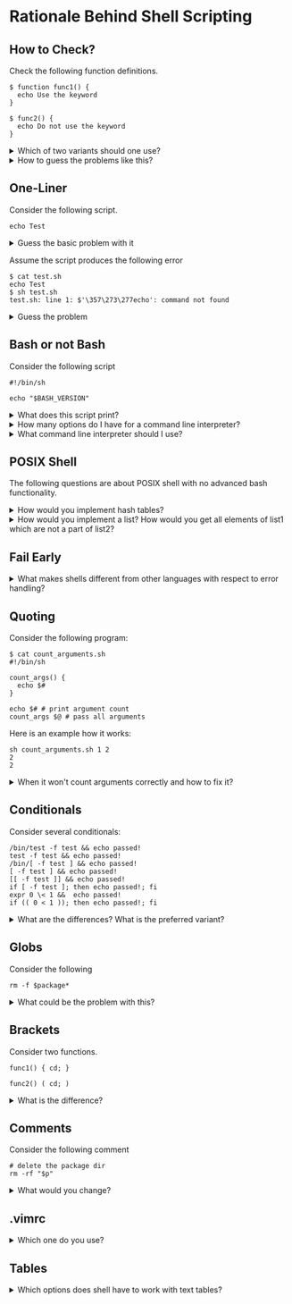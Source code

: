 # Rationale Behind Shell Scripting

## How to Check?

Check the following function definitions.

```
$ function func1() {
  echo Use the keyword
}
```


```
$ func2() {
  echo Do not use the keyword
}
```

<details>

<summary>Which of two variants should one use?</summary>

`dash` does not understand `function` keyword. `dash` is a rewritten and shorter version of `bash`:

```
$ ls -l /bin/?ash
-rwxr-xr-x 1 root root 1183448 Apr 18  2022 /bin/bash
-rwxr-xr-x 1 root root  129816 Jul 18  2019 /bin/dash
```

Consider writing `dash`-aware scripts. Instead of `local a="$b"` use the following:

```
local a
a="$b"
```

Instead of `export a="$b"` use the following:

```
a="$b"
export a
```

</details>

<details>

<summary>How to guess the problems like this?</summary>


Use `shellcheck`, e.g.

```
$ shellcheck test.sh

In test.sh line 4:
function f() { echo $a; }
^-----------------------^ SC2112: 'function' keyword is non-standard. Delete it.

For more information:
  https://www.shellcheck.net/wiki/SC2112 -- 'function' keyword is non-standar...
```

</details>

## One-Liner

Consider the following script.

```
echo Test
```

<details>
<summary>Guess the basic problem with it</summary>

```
In test.sh line 1:
echo Test
^-- SC2148: Tips depend on target shell and yours is unknown. Add a shebang.

For more information:
  https://www.shellcheck.net/wiki/SC2148 -- Tips depend on target shell and y...
```

Note, each problem has a dedicated page with explanations.
<a href="https://en.wikipedia.org/wiki/Shebang_(Unix)">Shebang</a> is a way to indicate the command line interpreter. It looks like `#!/bin/sh` or `#!/bin/bash` in the first line.

</details>

Assume the script produces the following error

```
$ cat test.sh
echo Test
$ sh test.sh
test.sh: line 1: $'\357\273\277echo': command not found
```

<details>

<summary>Guess the problem</summary>

An UTF-8 editor added a <a href="https://en.wikipedia.org/wiki/Byte_order_mark">byte order mark</a> to the script.

</details>


## Bash or not Bash

Consider the following script

```
#!/bin/sh

echo "$BASH_VERSION"
```

<details>

<summary>What does this script print?</summary>

It is undefined. For example, in newer versions of Debian `/bin/sh` symbolically links to `/bin/dash`.
If the first line would be `#!/bin/bash`, would it guarantee the result?

</details>



<details>

<summary>How many options do I have for a command line interpreter?</summary>

Most common and sufficiently compatible options include:

- plain Bourne shell `sh` is rarely used today on a systems like Solaris; on modern Linux systems `sh` is an alias for POSIX mode `bash` or `dash`
- most popular `bash`
- `dash` which does not include a number of advanced `bash` features including hash tables and lists
- Korn shell `ksh`

There exist less compatible shells including like `csh`, `tcsh`, PowerShell, cmd, etc. 

</details>



<details>

<summary>What command line interpreter should I use?</summary>

This is a religious belief question, yet I think there is some rationale behind not using advanced bash functionality and limit myself to a POSIX shell.

- Command line interpreters really shine when you execute lists of commands and use other operating system features.
- All other language functinality, including arrays, hash tables, etc, is better to be written in a real programming language e.g. python3. Better means cheaper to debug and support.

</details>



## POSIX Shell

The following questions are about POSIX shell with no advanced bash functionality.



<details>

<summary>How would you implement hash tables?</summary>

A file which is named as a hash key.

</details>



<details>

<summary>How would you implement a list? How would you get all elements of list1 which are not a part of list2?</summary>

A unix way to implement a list data structure is just a file with strings. You can do list operations as follows.
```
$ sort list1 list2 list2 | uniq -u
```
</details>


## Fail Early

<details>

<summary>What makes shells different from other languages with respect to error handling?</summary>

By default shell scripts do not stop on errors. Fortunately this can be changed to some extent by setting the following options.
- `set -e` stop on error (which does make shell sometimes to stop if a statement return an error code),
- `set -u` stop on unset variables
- `set -o pipefail` stop if one of pipe components fail (does not work in POSIX)
- `set -vx` print commands which is being executed
- `shopt -s huponexit` kill child processes on interactive login shell exit (send SIGHUP)

One may notice here that there are three different ways to set a shell option. Two could be even combined in one command `set -eo pipefail`.

</details>

## Quoting

Consider the following program:

```
$ cat count_arguments.sh
#!/bin/sh

count_args() {
  echo $#
}

echo $# # print argument count
count_args $@ # pass all arguments
```

Here is an example how it works:
```
sh count_arguments.sh 1 2
2
2
```

<details>

<summary>When it won't count arguments correctly and how to fix it?</summary>

Here is an example:
```
sh count_arguments.sh 1 '2 3'
2
3
```

The correct program quotes function arguments, e.g. invokes `count_args "$@"`.


</details>



## Conditionals

Consider several conditionals:

```
/bin/test -f test && echo passed!
test -f test && echo passed!
/bin/[ -f test ] && echo passed!
[ -f test ] && echo passed!
[[ -f test ]] && echo passed!
if [ -f test ]; then echo passed!; fi
expr 0 \< 1 &&  echo passed!
if (( 0 < 1 )); then echo passed!; fi
```


<details>

<summary>What are the differences? What is the preferred variant?</summary>

- Generally it's a good strategy to use the style of the original author.
- If the condition is somewhat complex, maybe it should not be a part of the script.

Historically brackets were introduced to resembles how other languages. Double brackets appeared in Korn shell to support more different conditions. Using `test` and `expr` prevents you from putting too complex logic into your scripts.

The following issues can be disregarded in the modern versions:
- There was also a difference between `||` and `&&` with respect to `set -e` setting.
- `if` launched a separed subshell and exiting it caused different issues.


</details>


## Globs

Consider the following

```
rm -f $package*
```

<details>

<summary>What could be the problem with this?</summary>

This command may delete something unexpected if
- `package` var is not set,
- `package` var contains a space

</details>



## Brackets

Consider two functions.

```
func1() { cd; }
```

```
func2() ( cd; )
```

<details>

<summary>What is the difference?</summary>

The curly bracket does not start a separate process. The second function will execute `cd` in a separate process and this won't affect the current directory of the calling shell.

</details>



## Comments

Consider the following comment

```
# delete the package dir
rm -rf "$p"
```


<details>

<summary>What would you change?</summary>

Delete the comment, use the function.
```
delete_package_dir() {
  local package_dir
  package_dir="$1"

  mv "$package_dir" "$package_dir".old
  rm -rf "$package_dir".old &
}

delete_package_dir "$p"
```

Why .old is important?

</details>



## .vimrc

<details>

<summary>Which one do you use?</summary>

I like this one:

```
set tabstop=4 expandtab
syntax on
```

Setting tabstop to two is less conventional.

</details>




## Tables

<details>

<summary>Which options does shell have to work with text tables?</summary>

Reading tables:
- `IFS="$table_separator" read -r a b c` (`-r` is used for reading slashes)
- `awk -F"$table_separator"`, just don't use its arrays and hashtables
- `cut -d"$table_separator"`

Writing text tables:
- `import prettytable`

</details>
